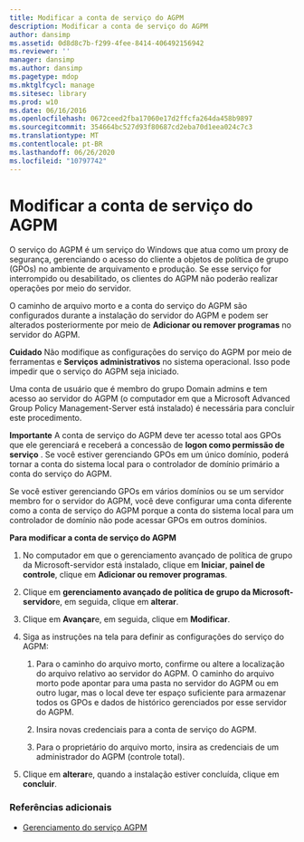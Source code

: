 ```yaml
---
title: Modificar a conta de serviço do AGPM
description: Modificar a conta de serviço do AGPM
author: dansimp
ms.assetid: 0d8d8c7b-f299-4fee-8414-406492156942
ms.reviewer: ''
manager: dansimp
ms.author: dansimp
ms.pagetype: mdop
ms.mktglfcycl: manage
ms.sitesec: library
ms.prod: w10
ms.date: 06/16/2016
ms.openlocfilehash: 0672ceed2fba17060e17d2ffcfa264da458b9897
ms.sourcegitcommit: 354664bc527d93f80687cd2eba70d1eea024c7c3
ms.translationtype: MT
ms.contentlocale: pt-BR
ms.lasthandoff: 06/26/2020
ms.locfileid: "10797742"
---
```

# Modificar a conta de serviço do AGPM


O serviço do AGPM é um serviço do Windows que atua como um proxy de segurança, gerenciando o acesso do cliente a objetos de política de grupo (GPOs) no ambiente de arquivamento e produção. Se esse serviço for interrompido ou desabilitado, os clientes do AGPM não poderão realizar operações por meio do servidor.

O caminho de arquivo morto e a conta do serviço do AGPM são configurados durante a instalação do servidor do AGPM e podem ser alterados posteriormente por meio de **Adicionar ou remover programas** no servidor do AGPM.

**Cuidado**  Não modifique as configurações do serviço do AGPM por meio de ferramentas e **Serviços** **administrativos** no sistema operacional. Isso pode impedir que o serviço do AGPM seja iniciado.

 

Uma conta de usuário que é membro do grupo Domain admins e tem acesso ao servidor do AGPM (o computador em que a Microsoft Advanced Group Policy Management-Server está instalado) é necessária para concluir este procedimento.

**Importante**  A conta de serviço do AGPM deve ter acesso total aos GPOs que ele gerenciará e receberá a concessão de **logon como permissão de serviço** . Se você estiver gerenciando GPOs em um único domínio, poderá tornar a conta do sistema local para o controlador de domínio primário a conta do serviço do AGPM.

Se você estiver gerenciando GPOs em vários domínios ou se um servidor membro for o servidor do AGPM, você deve configurar uma conta diferente como a conta de serviço do AGPM porque a conta do sistema local para um controlador de domínio não pode acessar GPOs em outros domínios.

 

**Para modificar a conta de serviço do AGPM**

1.  No computador em que o gerenciamento avançado de política de grupo da Microsoft-servidor está instalado, clique em **Iniciar**, **painel de controle**, clique em **Adicionar ou remover programas**.

2.  Clique em **gerenciamento avançado de política de grupo da Microsoft-servidor**e, em seguida, clique em **alterar**.

3.  Clique em **Avançar**e, em seguida, clique em **Modificar**.

4.  Siga as instruções na tela para definir as configurações do serviço do AGPM:

    1.  Para o caminho do arquivo morto, confirme ou altere a localização do arquivo relativo ao servidor do AGPM. O caminho do arquivo morto pode apontar para uma pasta no servidor do AGPM ou em outro lugar, mas o local deve ter espaço suficiente para armazenar todos os GPOs e dados de histórico gerenciados por esse servidor do AGPM.

    2.  Insira novas credenciais para a conta de serviço do AGPM.

    3.  Para o proprietário do arquivo morto, insira as credenciais de um administrador do AGPM (controle total).

5.  Clique em **alterar**e, quando a instalação estiver concluída, clique em **concluir**.

### Referências adicionais

-   [Gerenciamento do serviço AGPM](managing-the-agpm-service.md)

 

 





